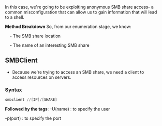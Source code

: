 In this case, we're going to be exploiting anonymous SMB share access- a common misconfiguration that can allow us to gain information that will lead to a shell.

**Method Breakdown**
So, from our enumeration stage, we know:

    - The SMB share location

    - The name of an interesting SMB share

## SMBClient
- Because we're trying to access an SMB share, we need a client to access resources on servers.

### Syntax 
```python
smbclient //[IP]/[SHARE]
```

**Followed by the tags**:
-U(name) : to specify the user

-p(port) : to specify the port